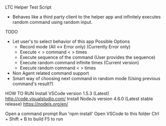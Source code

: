 LTC Helper Test Script
- Behaves like a third party client to the helper app and infinitely executes random command using random input.

TODO
- Let user's to select behavior of this app
    Possible Options
    - Record mode (All <-> Error only) (Currently Error only)
    - Execute < > command < > times
    - Execute sequence of the command (User provides the sequence)
    - Execute random command infinite times (Current version)
    - Execute random command < > times
- Non Agent related command support
- Smart way of choosing next command in random mode (Using previous command's result?)

HOW TO RUN
Install VSCode version 1.5.3 (Latest) http://code.visualstudio.com/
Install NodeJs version 4.6.0 (Latest stable release) https://nodejs.org/en/

Open a command prompt 
Run 'npm install'
Open VSCode to this folder
Ctrl + Shift + B to build
F5 to run